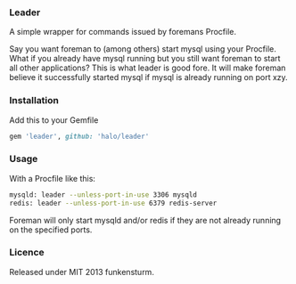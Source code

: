 ### Leader

A simple wrapper for commands issued by foremans Procfile.

Say you want foreman to (among others) start mysql using your Procfile. What if you already have mysql running but you still want foreman to start all other applications? This is what leader is good fore. It will make foreman believe it successfully started mysql if mysql is already running on port xzy.

### Installation

Add this to your Gemfile

```ruby
gem 'leader', github: 'halo/leader'
```

### Usage

With a Procfile like this:

```bash
mysqld: leader --unless-port-in-use 3306 mysqld
redis: leader --unless-port-in-use 6379 redis-server
```

Foreman will only start mysqld and/or redis if they are not already running on the specified ports.

### Licence

Released under MIT 2013 funkensturm.